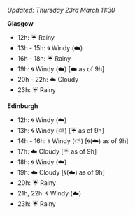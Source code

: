 *Updated: Thursday 23rd March 11:30*

**Glasgow**

* 12h: :umbrella: Rainy
* 13h - 15h: :cyclone: Windy (:cloud:)
* 16h - 18h: :umbrella: Rainy
* 19h: :cyclone: Windy (:cloud:) [:cloud: as of 9h]
* 20h - 22h: :cloud: Cloudy
* 23h: :umbrella: Rainy

**Edinburgh**

* 12h: :cyclone: Windy (:cloud:)
* 13h: :cyclone: Windy (:partly_sunny:) [:umbrella: as of 9h]
* 14h - 16h: :cyclone: Windy (:partly_sunny:) [:cyclone:(:cloud:) as of 9h]
* 17h: :cloud: Cloudy [:umbrella: as of 9h]
* 18h: :cyclone: Windy (:cloud:)
* 19h: :cloud: Cloudy [:cyclone:(:cloud:) as of 9h]
* 20h: :umbrella: Rainy
* 21h, 22h: :cyclone: Windy (:cloud:)
* 23h: :umbrella: Rainy

